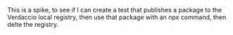 This is a spike, to see if I can create a test that publishes a package to the Verdaccio local registry, then use that package with an npx command, then delte the registry.

